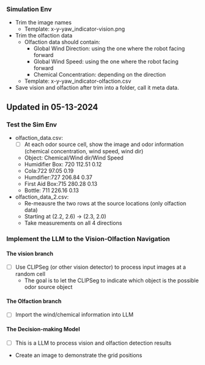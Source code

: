 ### Simulation Env

- Trim the image names
  - Template: x-y-yaw_indicator-vision.png
- Trim the olfaction data
  - Olfaction data should contain:
    - Global Wind Direction: using the one where the robot facing forward 
    - Global Wind Speed: using the one where the robot facing forward
    - Chemical Concentration: depending on the direction
  - Template: x-y-yaw_indicator-olfaction.csv
- Save vision and olfaction after trim into a folder, call it meta data.

## Updated in 05-13-2024
### Test the Sim Env
- olfaction_data.csv:
  - [ ] At each odor source cell, show the image and odor information (chemical concentration, wind speed, wind dir)
  - Object: Chemical/Wind dir/Wind Speed
  - Humidifier Box: 720	112.51	0.12
  - Cola:722	97.05	0.19
  - Humdifier:727	206.84	0.37
  - First Aid Box:715	280.28	0.13
  - Bottle: 711	226.16	0.13
- olfaction_data_2.csv:
  - Re-meausre the two rows at the source locations (only olfaction data)
  - Starting at (2.2, 2.6) -> (2.3, 2.0)
  - Take measurements on all 4 directions


### Implement the LLM to the Vision-Olfaction Navigation
#### The vision branch
- [ ] Use CLIPSeg (or other vision detector) to process input images at a random cell
  - The goal is to let the CLIPSeg to indicate which object is the possible odor source object   
#### The Olfaction branch
- [ ] Import the wind/chemical information into LLM
#### The Decision-making Model
- [ ] This is a LLM to process vision and olfaction detection results

- Create an image to demonstrate the grid positions

